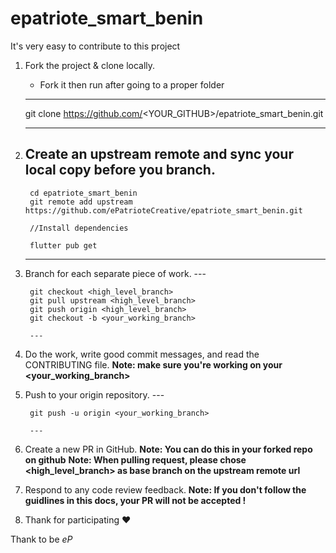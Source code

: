 # epatriote_smart_benin


It's very easy to contribute to this project

1. Fork the project & clone locally.

    - Fork it then run after going to a proper folder
    ---
      git clone  https://github.com/<YOUR_GITHUB>/epatriote_smart_benin.git

    ---
2. Create an upstream remote and sync your local copy before you branch.
    ---
        cd epatriote_smart_benin
        git remote add upstream https://github.com/ePatrioteCreative/epatriote_smart_benin.git

        //Install dependencies 
        
        flutter pub get

    ---
3. Branch for each separate piece of work.
        ---

        git checkout <high_level_branch>
        git pull upstream <high_level_branch> 
        git push origin <high_level_branch>
        git checkout -b <your_working_branch>

        ---

4. Do the work, write good commit messages, and read the CONTRIBUTING file.
    __Note: make sure you're working on your <your_working_branch>__

5. Push to your origin repository.
        ---

        git push -u origin <your_working_branch>

        ---
6. Create a new PR in GitHub.
 __Note: You can do this in your forked repo on github__
 __Note: When pulling request, please chose <high_level_branch> as base branch on the upstream remote url__

7. Respond to any code review feedback.
 __Note: If you don't follow the guidlines in this docs, your PR will not be accepted !__

8. Thank for participating :heart:

Thank to be *eP*
